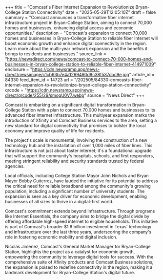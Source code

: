 +++
title = "Comcast's Fiber Internet Expansion to Revolutionize Bryan-College Station Connectivity"
date = "2025-05-29T12:05:10Z"
draft = false
summary = "Comcast announces a transformative fiber internet infrastructure project in Bryan-College Station, aiming to connect 70,000 homes and businesses, enhancing digital access and economic opportunities."
description = "Comcast's expansion to connect 70,000 homes and businesses in Bryan-College Station to reliable fiber Internet will boost economic growth and enhance digital connectivity in the region. Learn more about the multi-year network expansion and the benefits it brings to residents and businesses."
source_link = "https://newsdirect.com/news/comcast-to-connect-70-000-homes-and-businesses-in-bryan-college-station-to-reliable-fiber-internet-414971009"
enclosure = "https://cdn.newsramp.app/news-direct/newsimage/c1cb93b7e4a1299480d8c38f537cbc9e.jpg"
article_id = 84330
feed_item_id = 14723
url = "/202505/84330-comcasts-fiber-internet-expansion-to-revolutionize-bryan-college-station-connectivity"
qrcode = "https://cdn.newsramp.app/news-direct/qrcode/255/29/smogU0V7.webp"
source = "News Direct"
+++

<p>Comcast is embarking on a significant digital transformation in Bryan-College Station with a plan to connect 70,000 homes and businesses to its advanced fiber internet infrastructure. This multiyear expansion marks the introduction of Xfinity and Comcast Business services to the area, setting a new standard for digital connectivity that promises to bolster the local economy and improve quality of life for residents.</p><p>The project's scale is monumental, involving the construction of a new technology hub and the installation of over 1,000 miles of fiber lines. This infrastructure is not just about faster internet; it's a foundational upgrade that will support the community's hospitals, schools, and first responders, meeting stringent reliability and security standards trusted by federal agencies.</p><p>Local officials, including College Station Mayor John Nichols and Bryan Mayor Bobby Guiterrez, have lauded the initiative for its potential to address the critical need for reliable broadband among the community's growing population, including a significant number of university students. The expansion is seen as a key driver for economic development, enabling businesses of all sizes to thrive in a digital-first world.</p><p>Comcast's commitment extends beyond infrastructure. Through programs like Internet Essentials, the company aims to bridge the digital divide by offering affordable high-speed internet to eligible households. This initiative is part of Comcast's broader $1.6 billion investment in Texas' technology and infrastructure over the last three years, underscoring the company's role in fostering economic mobility and digital inclusion.</p><p>Nicolas Jimenez, Comcast's General Market Manager for Bryan-College Station, highlights the project as a catalyst for economic growth, empowering the community to leverage digital tools for success. With the comprehensive suite of Xfinity products and Comcast Business solutions, the expansion is poised to redefine connectivity in the region, making it a landmark development for Bryan-College Station's digital future.</p>